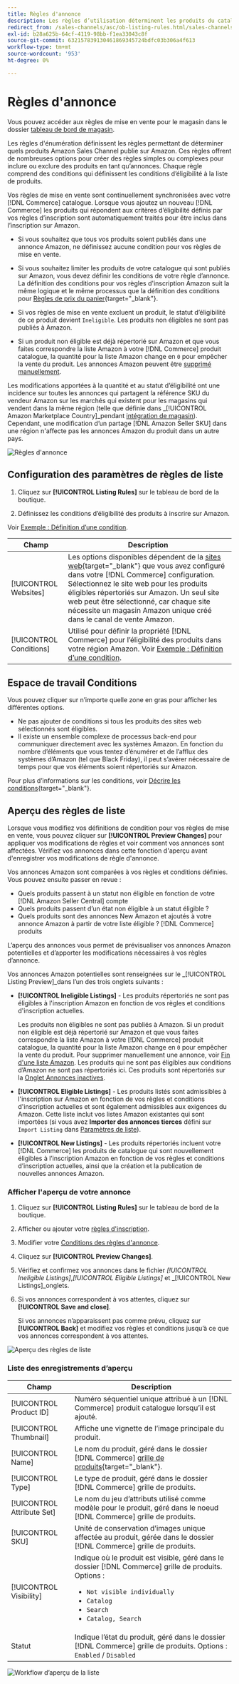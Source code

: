 ```yaml
---
title: Règles d'annonce
description: Les règles d’utilisation déterminent les produits du catalogue Commerce qui sont publiés en tant que listes Amazon Marketplace.
redirect_from: /sales-channels/asc/ob-listing-rules.html/sales-channels/asc/ob-listing-preview.html/sales-channels/asc/listing-rule-preview.html
exl-id: b28a625b-64cf-4119-98bb-f1ea33043c8f
source-git-commit: 632157839130461869345724bdfc03b306a4f613
workflow-type: tm+mt
source-wordcount: '953'
ht-degree: 0%

---
```


# Règles d&#39;annonce

Vous pouvez accéder aux règles de mise en vente pour le magasin dans le dossier [tableau de bord de magasin](./amazon-store-dashboard.md).

Les règles d&#39;énumération définissent les règles permettant de déterminer quels produits Amazon Sales Channel publie sur Amazon. Ces règles offrent de nombreuses options pour créer des règles simples ou complexes pour inclure ou exclure des produits en tant qu’annonces. Chaque règle comprend des conditions qui définissent les conditions d’éligibilité à la liste de produits.

Vos règles de mise en vente sont continuellement synchronisées avec votre [!DNL Commerce] catalogue. Lorsque vous ajoutez un nouveau [!DNL Commerce] les produits qui répondent aux critères d’éligibilité définis par vos règles d’inscription sont automatiquement traités pour être inclus dans l’inscription sur Amazon.

- Si vous souhaitez que tous vos produits soient publiés dans une annonce Amazon, ne définissez aucune condition pour vos règles de mise en vente.

- Si vous souhaitez limiter les produits de votre catalogue qui sont publiés sur Amazon, vous devez définir les conditions de votre règle d’annonce. La définition des conditions pour vos règles d&#39;inscription Amazon suit la même logique et le même processus que la définition des conditions pour [Règles de prix du panier](https://docs.magento.com/user-guide/marketing/price-rules-cart.html){target=&quot;_blank&quot;}.

- Si vos règles de mise en vente excluent un produit, le statut d’éligibilité de ce produit devient `Ineligible`. Les produits non éligibles ne sont pas publiés à Amazon.

- Si un produit non éligible est déjà répertorié sur Amazon et que vous faites correspondre la liste Amazon à votre [!DNL Commerce] produit catalogue, la quantité pour la liste Amazon change en `0` pour empêcher la vente du produit. Les annonces Amazon peuvent être [supprimé manuellement](./end-listings-manually.md).

Les modifications apportées à la quantité et au statut d’éligibilité ont une incidence sur toutes les annonces qui partagent la référence SKU du vendeur Amazon sur les marchés qui existent pour les magasins qui vendent dans la même région (telle que définie dans _[!UICONTROL Amazon Marketplace Country]_pendant [intégration de magasin](./store-integration.md)). Cependant, une modification d’un partage [!DNL Amazon Seller SKU] dans une région n&#39;affecte pas les annonces Amazon du produit dans un autre pays.

![Règles d&#39;annonce](assets/ob-listing-rules.png)

## Configuration des paramètres de règles de liste

1. Cliquez sur **[!UICONTROL Listing Rules]** sur le tableau de bord de la boutique.

1. Définissez les conditions d’éligibilité des produits à inscrire sur Amazon.

Voir [Exemple : Définition d’une condition](./ob-define-condition-example.md).

| Champ | Description |
|---|---|
| [!UICONTROL Websites] | Les options disponibles dépendent de la [sites web](https://docs.magento.com/user-guide/stores/websites-stores-views.html){target=&quot;_blank&quot;} que vous avez configuré dans votre [!DNL Commerce] configuration. Sélectionnez le site web pour les produits éligibles répertoriés sur Amazon. Un seul site web peut être sélectionné, car chaque site nécessite un magasin Amazon unique créé dans le canal de vente Amazon. |
| [!UICONTROL Conditions] | Utilisé pour définir la propriété [!DNL Commerce] pour l’éligibilité des produits dans votre région Amazon. Voir [Exemple : Définition d’une condition](./ob-define-condition-example.md). |

## Espace de travail Conditions

Vous pouvez cliquer sur n’importe quelle zone en gras pour afficher les différentes options.

- Ne pas ajouter de conditions si tous les produits des sites web sélectionnés sont éligibles.
- Il existe un ensemble complexe de processus back-end pour communiquer directement avec les systèmes Amazon. En fonction du nombre d’éléments que vous tentez d’énumérer et de l’afflux des systèmes d’Amazon (tel que Black Friday), il peut s’avérer nécessaire de temps pour que vos éléments soient répertoriés sur Amazon.

Pour plus d’informations sur les conditions, voir [Décrire les conditions](https://docs.magento.com/user-guide/marketing/price-rules-cart.html){target=&quot;_blank&quot;}.

## Aperçu des règles de liste

Lorsque vous modifiez vos définitions de condition pour vos règles de mise en vente, vous pouvez cliquer sur **[!UICONTROL Preview Changes]** pour appliquer vos modifications de règles et voir comment vos annonces sont affectées. Vérifiez vos annonces dans cette fonction d&#39;aperçu avant d&#39;enregistrer vos modifications de règle d&#39;annonce.

Vos annonces Amazon sont comparées à vos règles et conditions définies. Vous pouvez ensuite passer en revue :

- Quels produits passent à un statut non éligible en fonction de votre [!DNL Amazon Seller Central] compte
- Quels produits passent d’un état non éligible à un statut éligible ?
- Quels produits sont des annonces New Amazon et ajoutés à votre annonce Amazon à partir de votre liste éligible ? [!DNL Commerce] produits

L’aperçu des annonces vous permet de prévisualiser vos annonces Amazon potentielles et d’apporter les modifications nécessaires à vos règles d’annonce.

Vos annonces Amazon potentielles sont renseignées sur le _[!UICONTROL Listing Preview]_dans l’un des trois onglets suivants :

- **[!UICONTROL Ineligible Listings]** - Les produits répertoriés ne sont pas éligibles à l&#39;inscription Amazon en fonction de vos règles et conditions d&#39;inscription actuelles.

   Les produits non éligibles ne sont pas publiés à Amazon. Si un produit non éligible est déjà répertorié sur Amazon et que vous faites correspondre la liste Amazon à votre [!DNL Commerce] produit catalogue, la quantité pour la liste Amazon change en `0` pour empêcher la vente du produit. Pour supprimer manuellement une annonce, voir [Fin d&#39;une liste Amazon](./end-listings-manually.md). Les produits qui ne sont pas éligibles aux conditions d’Amazon ne sont pas répertoriés ici. Ces produits sont répertoriés sur la [Onglet Annonces inactives](./inactive-listings.md).

- **[!UICONTROL Eligible Listings]** - Les produits listés sont admissibles à l&#39;inscription sur Amazon en fonction de vos règles et conditions d&#39;inscription actuelles et sont également admissibles aux exigences du Amazon. Cette liste inclut vos listes Amazon existantes qui sont importées (si vous avez **Importer des annonces tierces** défini sur `Import Listing` dans [Paramètres de liste](./third-party-listing-settings.md)).

- **[!UICONTROL New Listings]** - Les produits répertoriés incluent votre [!DNL Commerce] les produits de catalogue qui sont nouvellement éligibles à l’inscription Amazon en fonction de vos règles et conditions d’inscription actuelles, ainsi que la création et la publication de nouvelles annonces Amazon.

### Afficher l&#39;aperçu de votre annonce

1. Cliquez sur **[!UICONTROL Listing Rules]** sur le tableau de bord de la boutique.

1. Afficher ou ajouter votre [règles d&#39;inscription](./listing-rules.md).

1. Modifier votre [Conditions des règles d&#39;annonce](./ob-define-condition-example.md).

1. Cliquez sur **[!UICONTROL Preview Changes]**.

1. Vérifiez et confirmez vos annonces dans le fichier _[!UICONTROL Ineligible Listings]_,_[!UICONTROL Eligible Listings]_ et _[!UICONTROL New Listings]_onglets.

1. Si vos annonces correspondent à vos attentes, cliquez sur **[!UICONTROL Save and close]**.

   Si vos annonces n’apparaissent pas comme prévu, cliquez sur **[!UICONTROL Back]** et modifiez vos règles et conditions jusqu’à ce que vos annonces correspondent à vos attentes.

![Aperçu des règles de liste](assets/amazon-listing-rule-preview.png)

### Liste des enregistrements d’aperçu

| Champ | Description |
|--- |--- |
| [!UICONTROL Product ID] | Numéro séquentiel unique attribué à un [!DNL Commerce] produit catalogue lorsqu’il est ajouté. |
| [!UICONTROL Thumbnail] | Affiche une vignette de l’image principale du produit. |
| [!UICONTROL Name] | Le nom du produit, géré dans le dossier [!DNL Commerce] [grille de produits](https://docs.magento.com/user-guide/catalog/products.html){target=&quot;_blank&quot;}. |
| [!UICONTROL Type] | Le type de produit, géré dans le dossier [!DNL Commerce] grille de produits. |
| [!UICONTROL Attribute Set] | Le nom du jeu d’attributs utilisé comme modèle pour le produit, géré dans le noeud [!DNL Commerce] grille de produits. |
| [!UICONTROL SKU] | Unité de conservation d’images unique affectée au produit, gérée dans le dossier [!DNL Commerce] grille de produits. |
| [!UICONTROL Visibility] | Indique où le produit est visible, géré dans le dossier [!DNL Commerce] grille de produits. Options :<ul><li>`Not visible individually`</li><li>`Catalog`</li><li>`Search`</li><li>`Catalog, Search`</li></ul> |
| Statut | Indique l’état du produit, géré dans le dossier [!DNL Commerce] grille de produits. Options : `Enabled` / `Disabled` |

![Workflow d’aperçu de la liste](assets/listing-preview-flowchart.png)
